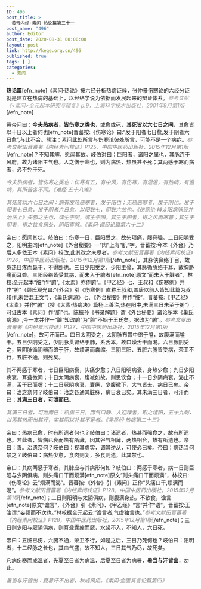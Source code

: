 ```yaml
---
ID: 496
post_title: >
  黄帝内经·素问·热论篇第三十一
post_name: "496"
author: Editor
post_date: 2020-08-31 00:00:00
layout: post
link: http://kege.org.cn/496
published: true
tags: [ ]
categories:
  - 素问
---
```

<strong>热论篇</strong>[efn_note]《素问·热论》按六经分析热病证候，张仲景伤寒论的六经分证就是建立在热病的基础上，以经络学说为依据而发展起来的辩证体系。<span style="color: #999999;"><em>参考文献《&lt;素问&gt;全元起本研究与辑复》p.9，上海科学技术出版社，2001年9月第1版</em></span>[/efn_note]

黄帝问曰：<strong>今夫热病者，皆伤寒之类也</strong>，或愈或死，<strong>其死皆以六七日之间</strong>，其愈皆以十日以上者何也[efn_note]晋蕃按:《伤寒论》曰:“发于阳者七日愈,发于阴者六日愈”,与此不合。熊注：素问此处所言与伤寒论彼处所言，可能不是一个病症。<span style="color: #808080;"><em>参考文献田晋蕃著《内经素问校证》P125，中国中医药出版社，2015年12月第1版</em></span>[/efn_note]？不知其解，愿闻其故。岐伯对曰：巨阳者，诸阳之属也，其脉连于风府，故为诸阳主气也。人之伤于寒也，则为病热，热虽甚不死；其两感于寒而病者，必不免于死。

<span style="color: #808080;"><em>今夫热病者，皆伤寒之类也：伤寒有五，有中风，有伤寒，有湿温，有热病，有温病，其所苦各不同。《难经·五十八难》</em></span>

<span style="color: #808080;"><em>其死皆以六七日之间：病有发热恶寒者，发于阳也；无热恶寒者，发于阴也。发于阳者七日愈，发于阴者六日愈。以阳数七，阴数六故也。《伤寒论·辨太阳病脉证并治法上》夫邪之生也，或生于阴，或生于阳。其生于阳者，得之风雨寒暑；其生于阴者，得之饮食居处，阴阳喜怒。《素问·调经论篇第六十二》</em></span>

帝曰：愿闻其状。岐伯曰：伤寒一日，巨阳受之，故头项痛，腰脊强。二日阳明受之，阳明主肉[efn_note]《外台秘要》一“肉”上有“肌”字。晋蕃按:今本《外台》乃后人多依王本《素问》校改,此其改之未尽者。<span style="color: #808080;"><em>参考文献田晋蕃著《内经素问校证》P126，中国中医药出版社，2015年12月第1版</em></span>[/efn_note]，其脉侠鼻络于目，故身热目疼而鼻干，不得卧也。三日少阳受之，少阳主骨，其脉循胁络于耳，故胸胁痛而耳聋。三阳经络皆受其病，而未入于腑者[efn_note]原文“而未入于脏者”，林校:全元起本“脏”作“腑”,《太素》亦作腑”。《甲乙经》七、王叔和《伤寒例》并作“腑”（顾氏观光曰:“《外台》引《伤寒例》直称王叔和,盖唐以前人皆知此篇为叔和作,未尝混正文”），《巢氏病源》七、《外台秘要》并作“脏”。晋蕃按:《甲乙经》《太素》并作“腑”（抄《太素·热病决》篇杨上善注,热在阳中,未满三日未至于腑”）,可证古本《素问》作“腑”也。陈振孙《书录解题》谓《外台秘要》诸论多本《巢氏病源》,今一本并作一“脏”知改腑”为“脏”不始于王氏矣。据改为“腑”。<span style="color: #808080;"><em>参考文献田晋蕃著《内经素问校证》P127，中国中医药出版社，2015年12月第1版</em></span>[/efn_note]，故可汗而已。四日太阴受之，太阴脉布胃中络于嗌，故腹满而嗌干。五日少阴受之，少阴脉贯肾络于肺，系舌本，故口燥舌干而渴。六日厥阴受之，厥阴脉循阴器而络于肝，故烦满而囊缩。三阴三阳、五脏六腑皆受病，荣卫不行，五脏不通，则死矣。

其不两感于寒者，七日巨阳病衰，头痛少愈；八日阳明病衰，身热少愈；九日少阳病衰，耳聋微闻；十日太阴病衰，腹减如故，则思饮食；十一日少阴病衰，渴止不满，舌干已而嚏；十二日厥阴病衰，囊纵，少腹微下，大气皆去，病日已矣。帝曰：治之奈何？岐伯曰：治之各通其脏脉，病日衰已矣。其未满三日者，可汗而已；<strong>其满三日者，可泄而已</strong>。

<span style="color: #808080;"><em>其满三日者，可泄而已：热病三日，而气口静、人迎躁者，取之诸阳，五十九刺，以泻其热而出其汗，实其阴以补其不足者。《灵枢经·热病第二十三》</em></span>

帝曰：热病已愈，时有所遗者何也？岐伯曰：诸遗者，热甚而强食之，故有所遗也。若此者，皆病已衰而热有所藏，因其谷气相薄，两热相合，故有所遗也。帝曰：善。治遗奈何？岐伯曰：视其虚实，调其逆从，可使必已矣。帝曰：病热当何禁之？岐伯曰：病热少愈，食肉则复，多食则遗，此其禁也。

帝曰：其病两感于寒者，其脉应与其病形何如？岐伯曰：两感于寒者，病一日则巨阳与少阴俱病，则头痛口干而烦满[efn_note]原文“则头痛口干而烦满”，林校曰:《伤寒论》云“烦满而渴”。晋蕃按:《外台》引《素问》正作“头痛口干,烦满而渴”。<span style="color: #808080;"><em>参考文献田晋蕃著《内经素问校证》P128，中国中医药出版社，2015年12月第1版</em></span>[/efn_note]；二日则阳明与太阴俱病，则腹满身热，不欲食，谵言[efn_note]原文“谵言”，《外台》引《素问》、《甲乙经》“言”并作“语”。晋蕃按:王注谓:“妄謬而不次也。”林校据全元起云:“谵言者,气虚独言也。”<span style="color: #808080;"><em>参考文献田晋蕃著《内经素问校证》P128，中国中医药出版社，2015年12月第1版</em></span>[/efn_note]；三日则少阳与厥阴俱病，则耳聋囊缩而厥，水浆不入，不知人，六日死。

帝曰：五脏已伤，六腑不通，荣卫不行，如是之后，三日乃死何也？岐伯曰：阳明者，十二经脉之长也，其血气盛，故不知人，三日其气乃尽，故死矣。

凡病伤寒而成温者，先夏至日者为病温，后夏至日者为病暑，<strong>暑当与汗皆出</strong>，勿止。

<span style="color: #808080;"><em>暑当与汗皆出：夏暑汗不出者，秋成风疟。《素问·金匮真言论篇第四》</em></span>